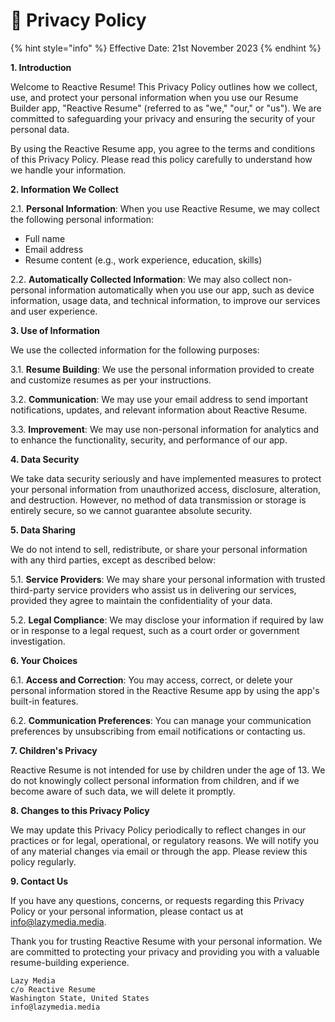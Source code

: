 # 🔏 Privacy Policy

{% hint style="info" %}
Effective Date: 21st November 2023
{% endhint %}

**1. Introduction**

Welcome to Reactive Resume! This Privacy Policy outlines how we collect, use, and protect your personal information when you use our Resume Builder app, "Reactive Resume" (referred to as "we," "our," or "us"). We are committed to safeguarding your privacy and ensuring the security of your personal data.

By using the Reactive Resume app, you agree to the terms and conditions of this Privacy Policy. Please read this policy carefully to understand how we handle your information.

**2. Information We Collect**

2.1. **Personal Information**: When you use Reactive Resume, we may collect the following personal information:

* Full name
* Email address
* Resume content (e.g., work experience, education, skills)

2.2. **Automatically Collected Information**: We may also collect non-personal information automatically when you use our app, such as device information, usage data, and technical information, to improve our services and user experience.

**3. Use of Information**

We use the collected information for the following purposes:

3.1. **Resume Building**: We use the personal information provided to create and customize resumes as per your instructions.

3.2. **Communication**: We may use your email address to send important notifications, updates, and relevant information about Reactive Resume.

3.3. **Improvement**: We may use non-personal information for analytics and to enhance the functionality, security, and performance of our app.

**4. Data Security**

We take data security seriously and have implemented measures to protect your personal information from unauthorized access, disclosure, alteration, and destruction. However, no method of data transmission or storage is entirely secure, so we cannot guarantee absolute security.

**5. Data Sharing**

We do not intend to sell, redistribute, or share your personal information with any third parties, except as described below:

5.1. **Service Providers**: We may share your personal information with trusted third-party service providers who assist us in delivering our services, provided they agree to maintain the confidentiality of your data.

5.2. **Legal Compliance**: We may disclose your information if required by law or in response to a legal request, such as a court order or government investigation.

**6. Your Choices**

6.1. **Access and Correction**: You may access, correct, or delete your personal information stored in the Reactive Resume app by using the app's built-in features.

6.2. **Communication Preferences**: You can manage your communication preferences by unsubscribing from email notifications or contacting us.

**7. Children's Privacy**

Reactive Resume is not intended for use by children under the age of 13. We do not knowingly collect personal information from children, and if we become aware of such data, we will delete it promptly.

**8. Changes to this Privacy Policy**

We may update this Privacy Policy periodically to reflect changes in our practices or for legal, operational, or regulatory reasons. We will notify you of any material changes via email or through the app. Please review this policy regularly.

**9. Contact Us**

If you have any questions, concerns, or requests regarding this Privacy Policy or your personal information, please contact us at info@lazymedia.media.

Thank you for trusting Reactive Resume with your personal information. We are committed to protecting your privacy and providing you with a valuable resume-building experience.

```
Lazy Media
c/o Reactive Resume
Washington State, United States
info@lazymedia.media
```
